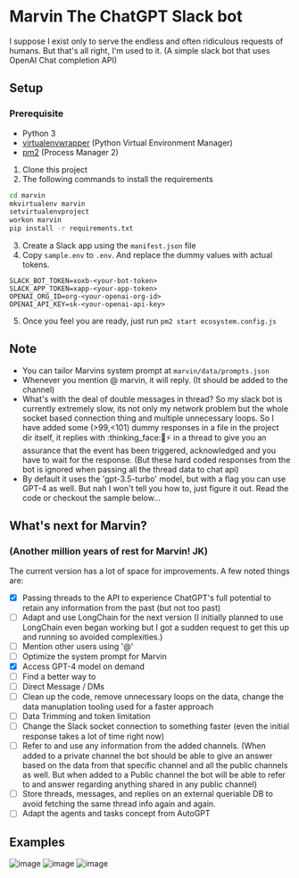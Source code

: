 # Marvin The ChatGPT Slack bot
I suppose I exist only to serve the endless and often ridiculous requests of humans. But that's all right, I'm used to it.
(A simple slack bot that uses OpenAI Chat completion API)

## Setup

### Prerequisite
- Python 3
- [virtualenvwrapper](https://virtualenvwrapper.readthedocs.io/en/latest/) (Python Virtual Environment Manager)
- [pm2](https://pm2.io/) (Process Manager 2)

1. Clone this project
2. The following commands to install the requirements
```bash
cd marvin
mkvirtualenv marvin
setvirtualenvproject
workon marvin
pip install -r requirements.txt
```
3. Create a Slack app using the `manifest.json` file
4. Copy `sample.env` to `.env`. And replace the dummy values with actual tokens.
```env
SLACK_BOT_TOKEN=xoxb-<your-bot-token>
SLACK_APP_TOKEN=xapp-<your-app-token>
OPENAI_ORG_ID=org-<your-openai-org-id>
OPENAI_API_KEY=sk-<your-openai-api-key>
```
5. Once you feel you are ready, just run `pm2 start ecosystem.config.js`

## Note
- You can tailor Marvins system prompt at `marvin/data/prompts.json`
- Whenever you mention @ marvin, it will reply. (It should be added to the channel)
- What's with the deal of double messages in thread? So my slack bot is currently extremely slow, its not only my network problem but the whole socket based connection thing and multiple unnecessary loops. So I have added some (>99,<101) dummy responses in a file in the project dir itself, it replies with :thinking_face::brain::zap: in a thread to give you an assurance that the event has been triggered, acknowledged and you have to wait for the response. (But these hard coded responses from the bot is ignored when passing all the thread data to chat api)
- By default it uses the 'gpt-3.5-turbo' model, but with a flag you can use GPT-4 as well. But nah I won't tell you how to, just figure it out. Read the code or checkout the sample below...

## What's next for Marvin?
### (Another million years of rest for Marvin! JK) 

The current version has a lot of space for improvements. A few noted things are:
- [X] Passing threads to the API to experience ChatGPT's full potential to retain any information from the past (but not too past)
- [ ] Adapt and use LongChain for the next version (I initially planned to use LongChain even began working but I got a sudden request to get this up and running so avoided complexities.)
- [ ] Mention other users using '@'
- [ ] Optimize the system prompt for Marvin
- [X] Access GPT-4 model on demand
- [ ] Find a better way to 
- [ ] Direct Message / DMs
- [ ] Clean up the code, remove unnecessary loops on the data, change the data manuplation tooling used for a faster approach
- [ ] Data Trimming and token limitation
- [ ] Change the Slack socket connection to something faster (even the initial response takes a lot of time right now)
- [ ] Refer to and use any information from the added channels. (When added to a private channel the bot should be able to give an answer based on the data from that specific channel and all the public channels as well. But when added to a Public channel the bot will be able to refer to and answer regarding anything shared in any public channel)
- [ ] Store threads, messages, and replies on an external queriable DB to avoid fetching the same thread info again and again.
- [ ] Adapt the agents and tasks concept from AutoGPT

## Examples
![image](https://user-images.githubusercontent.com/42465795/232779792-557e594c-67a4-4e24-9f53-afa65b4a94ea.png)
![image](https://user-images.githubusercontent.com/42465795/232780084-380cef27-4fcf-4d47-a806-186123b24d16.png)
![image](https://user-images.githubusercontent.com/42465795/232780422-21809957-0b3d-4fc2-a039-48f4615d3be0.png)
